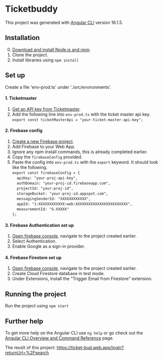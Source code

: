 # Ticketbuddy

This project was generated with [Angular CLI](https://github.com/angular/angular-cli) version 16.1.5.

## Installation
0. [Download and install Node.js and npm](https://docs.npmjs.com/downloading-and-installing-node-js-and-npm "Downloading and installing Node.js and npm").
1. Clone the project.
2. Install libraries using `npm install`

## Set up
Create a file 'env-prod.ts' under './src/environments'.

#### 1. Ticketmaster
1. [Get an API key from Ticketmaster](https://developer.ticketmaster.com/products-and-docs/apis/getting-started/ "The Ticketmaster Developer Portal").
2. Add the following line into `env-prod.ts` with the ticket master api key.\
`export const ticketMasterApi = "your-ticket-master-api-key";`

#### 2. Firebase config
1. [Create a new Firebase project](console.firebase.google.com "Firebase console").
2. Add Firebase to your Web App.
3. Ignore any npm install commands, this is already completed earlier.
4. Copy the `firebaseConfig` provided.
5. Paste the config into `env-prod.ts` with the `export` keyword. It should look like the following.\
`export const firebaseConfig = {`\
`  apiKey: "your-proj-api-key",`\
`  authDomain: "your-proj-id.firebaseapp.com",`\
`  projectId: "your-proj-id",`\
`  storageBucket: "your-proj-id.appspot.com",`\
`  messagingSenderId: "XXXXXXXXXXXX",`\
`  appId: "1:XXXXXXXXXXXX:web:XXXXXXXXXXXXXXXXXXXXXXXX",`\
`  measurementId: "G-XXXXX"`\
`};`

#### 3. Firebase Authentication set up
1. [Open firebase console](console.firebase.google.com "Firebase console"), navigate to the project created earlier.
2. Select Authentication. 
3. Enable Google as a sign-in provider.

#### 4. Firebase Firestore set up
1. [Open firebase console](console.firebase.google.com "Firebase console"), navigate to the project created earlier.
2. Create Cloud Firestore database in test mode.
3. Under Extensions, install the "Trigger Email from Firestore" extension.

## Running the project
Run the project using `npm start`

## Further help

To get more help on the Angular CLI use `ng help` or go check out the [Angular CLI Overview and Command Reference](https://angular.io/cli) page.

The reuslt of this project: https://ticket-bud.web.app/login?returnUrl=%2Fsearch

